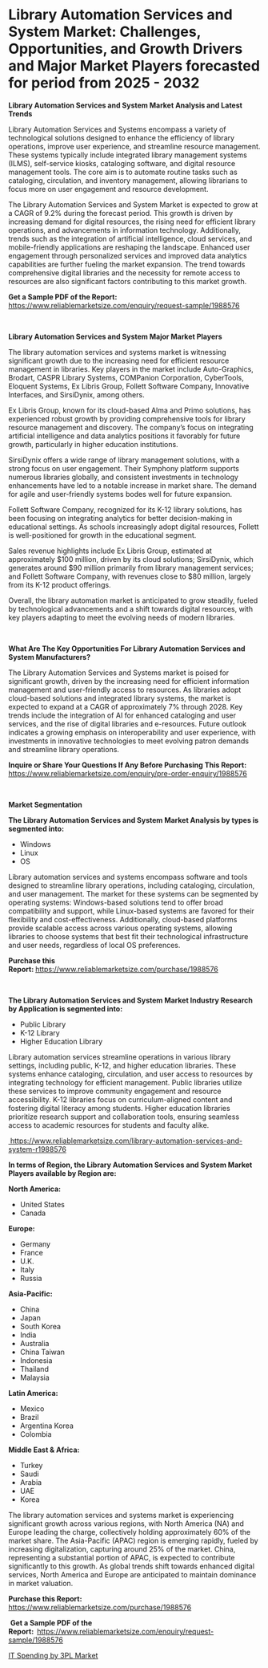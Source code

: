 <p><h1>Library Automation Services and System Market: Challenges, Opportunities, and Growth Drivers and Major Market Players forecasted for period from 2025 - 2032</h1></p><p><strong>Library Automation Services and System Market Analysis and Latest Trends</strong></p>
<p><p>Library Automation Services and Systems encompass a variety of technological solutions designed to enhance the efficiency of library operations, improve user experience, and streamline resource management. These systems typically include integrated library management systems (ILMS), self-service kiosks, cataloging software, and digital resource management tools. The core aim is to automate routine tasks such as cataloging, circulation, and inventory management, allowing librarians to focus more on user engagement and resource development.</p><p>The Library Automation Services and System Market is expected to grow at a CAGR of 9.2% during the forecast period. This growth is driven by increasing demand for digital resources, the rising need for efficient library operations, and advancements in information technology. Additionally, trends such as the integration of artificial intelligence, cloud services, and mobile-friendly applications are reshaping the landscape. Enhanced user engagement through personalized services and improved data analytics capabilities are further fueling the market expansion. The trend towards comprehensive digital libraries and the necessity for remote access to resources are also significant factors contributing to this market growth.</p></p>
<p><strong>Get a Sample PDF of the Report:&nbsp;</strong> <a href="https://www.reliablemarketsize.com/enquiry/request-sample/1988576?utm_campaign=1939&utm_medium=2&utm_source=Github&utm_content=ia&utm_term=15012025&utm_id=library-automation-services-and-system">https://www.reliablemarketsize.com/enquiry/request-sample/1988576</a></p>
<p>&nbsp;</p>
<p><strong>Library Automation Services and System Major Market Players</strong></p>
<p><p>The library automation services and systems market is witnessing significant growth due to the increasing need for efficient resource management in libraries. Key players in the market include Auto-Graphics, Brodart, CASPR Library Systems, COMPanion Corporation, CyberTools, Eloquent Systems, Ex Libris Group, Follett Software Company, Innovative Interfaces, and SirsiDynix, among others.</p><p>Ex Libris Group, known for its cloud-based Alma and Primo solutions, has experienced robust growth by providing comprehensive tools for library resource management and discovery. The company’s focus on integrating artificial intelligence and data analytics positions it favorably for future growth, particularly in higher education institutions.</p><p>SirsiDynix offers a wide range of library management solutions, with a strong focus on user engagement. Their Symphony platform supports numerous libraries globally, and consistent investments in technology enhancements have led to a notable increase in market share. The demand for agile and user-friendly systems bodes well for future expansion.</p><p>Follett Software Company, recognized for its K-12 library solutions, has been focusing on integrating analytics for better decision-making in educational settings. As schools increasingly adopt digital resources, Follett is well-positioned for growth in the educational segment.</p><p>Sales revenue highlights include Ex Libris Group, estimated at approximately $100 million, driven by its cloud solutions; SirsiDynix, which generates around $90 million primarily from library management services; and Follett Software Company, with revenues close to $80 million, largely from its K-12 product offerings.</p><p>Overall, the library automation market is anticipated to grow steadily, fueled by technological advancements and a shift towards digital resources, with key players adapting to meet the evolving needs of modern libraries.</p></p>
<p>&nbsp;</p>
<p><strong>What Are The Key Opportunities For Library Automation Services and System Manufacturers?</strong></p>
<p><p>The Library Automation Services and Systems market is poised for significant growth, driven by the increasing need for efficient information management and user-friendly access to resources. As libraries adopt cloud-based solutions and integrated library systems, the market is expected to expand at a CAGR of approximately 7% through 2028. Key trends include the integration of AI for enhanced cataloging and user services, and the rise of digital libraries and e-resources. Future outlook indicates a growing emphasis on interoperability and user experience, with investments in innovative technologies to meet evolving patron demands and streamline library operations.</p></p>
<p><strong>Inquire or Share Your Questions If Any Before Purchasing This Report:</strong> <a href="https://www.reliablemarketsize.com/enquiry/pre-order-enquiry/1988576?utm_campaign=1939&utm_medium=2&utm_source=Github&utm_content=ia&utm_term=15012025&utm_id=library-automation-services-and-system">https://www.reliablemarketsize.com/enquiry/pre-order-enquiry/1988576</a></p>
<p>&nbsp;</p>
<p><strong>Market Segmentation</strong></p>
<p><strong>The Library Automation Services and System Market Analysis by types is segmented into:</strong></p>
<p><ul><li>Windows</li><li>Linux</li><li>OS</li></ul></p>
<p><p>Library automation services and systems encompass software and tools designed to streamline library operations, including cataloging, circulation, and user management. The market for these systems can be segmented by operating systems: Windows-based solutions tend to offer broad compatibility and support, while Linux-based systems are favored for their flexibility and cost-effectiveness. Additionally, cloud-based platforms provide scalable access across various operating systems, allowing libraries to choose systems that best fit their technological infrastructure and user needs, regardless of local OS preferences.</p></p>
<p><strong>Purchase this Report:&nbsp;</strong><a href="https://www.reliablemarketsize.com/purchase/1988576?utm_campaign=1939&utm_medium=2&utm_source=Github&utm_content=ia&utm_term=15012025&utm_id=library-automation-services-and-system">https://www.reliablemarketsize.com/purchase/1988576</a></p>
<p>&nbsp;</p>
<p><strong>The Library Automation Services and System Market Industry Research by Application is segmented into:</strong></p>
<p><ul><li>Public Library</li><li>K-12 Library</li><li>Higher Education Library</li></ul></p>
<p><p>Library automation services streamline operations in various library settings, including public, K-12, and higher education libraries. These systems enhance cataloging, circulation, and user access to resources by integrating technology for efficient management. Public libraries utilize these services to improve community engagement and resource accessibility. K-12 libraries focus on curriculum-aligned content and fostering digital literacy among students. Higher education libraries prioritize research support and collaboration tools, ensuring seamless access to academic resources for students and faculty alike.</p></p>
<p><a href="https://www.reliablemarketsize.com/library-automation-services-and-system-r1988576?utm_campaign=1939&utm_medium=2&utm_source=Github&utm_content=ia&utm_term=15012025&utm_id=library-automation-services-and-system">&nbsp;https://www.reliablemarketsize.com/library-automation-services-and-system-r1988576</a></p>
<p><strong>In terms of Region, the Library Automation Services and System Market Players available by Region are:</strong></p>
<p>
    <p> <strong> North America: </strong>
        <ul>
            <li>United States</li>
            <li>Canada</li>
        </ul>
        </p> 
    <p> <strong> Europe: </strong>
        <ul>
            <li>Germany</li>
            <li>France</li>
            <li>U.K.</li>
            <li>Italy</li>
            <li>Russia</li>
        </ul>
        </p> 
    <p> <strong> Asia-Pacific: </strong>
        <ul>
            <li>China</li>
            <li>Japan</li>
            <li>South Korea</li>
            <li>India</li>
            <li>Australia</li>
            <li>China Taiwan</li>
            <li>Indonesia</li>
            <li>Thailand</li>
            <li>Malaysia</li>
        </ul>
        </p> 
    <p> <strong> Latin America: </strong>
        <ul>
            <li>Mexico</li>
            <li>Brazil</li>
            <li>Argentina Korea</li>
            <li>Colombia</li>
        </ul>
        </p> 
    <p> <strong> Middle East & Africa: </strong>
        <ul>
            <li>Turkey</li>
            <li>Saudi</li>
            <li>Arabia</li>
            <li>UAE</li>
            <li>Korea</li>
        </ul>
    </p>
    </p>
<p><p>The library automation services and systems market is experiencing significant growth across various regions, with North America (NA) and Europe leading the charge, collectively holding approximately 60% of the market share. The Asia-Pacific (APAC) region is emerging rapidly, fueled by increasing digitalization, capturing around 25% of the market. China, representing a substantial portion of APAC, is expected to contribute significantly to this growth. As global trends shift towards enhanced digital services, North America and Europe are anticipated to maintain dominance in market valuation.</p></p>
<p><strong>Purchase this Report: </strong><a href="https://www.reliablemarketsize.com/purchase/1988576?utm_campaign=1939&utm_medium=2&utm_source=Github&utm_content=ia&utm_term=15012025&utm_id=library-automation-services-and-system">https://www.reliablemarketsize.com/purchase/1988576</a></p>
<p>&nbsp;<strong>Get a Sample PDF of the Report:&nbsp;&nbsp;</strong><a href="https://www.reliablemarketsize.com/enquiry/request-sample/1988576?utm_campaign=1939&utm_medium=2&utm_source=Github&utm_content=ia&utm_term=15012025&utm_id=library-automation-services-and-system">https://www.reliablemarketsize.com/enquiry/request-sample/1988576</a></p>
<p><strong></strong></p>
<p><p><a href="https://github.com/PeterParrish5/Market-Research-Report-List-7/blob/main/it-spending-by-3pl-market.md?utm_campaign=1939&utm_medium=2&utm_source=Github&utm_content=ia&utm_term=15012025&utm_id=library-automation-services-and-system">IT Spending by 3PL Market</a></p></p>